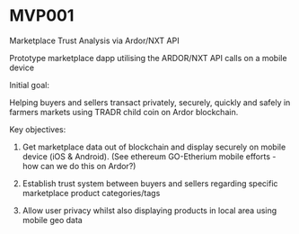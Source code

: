 # MVP001
Marketplace Trust Analysis via Ardor/NXT API

Prototype marketplace dapp utilising the ARDOR/NXT API calls on a mobile device

Initial goal:

Helping buyers and sellers transact privately, securely, quickly and safely in farmers markets using TRADR child coin on Ardor blockchain.

Key objectives:

1. Get marketplace data out of blockchain and display securely on mobile device (iOS & Android). 
(See ethereum GO-Etherium mobile efforts - how can we do this on Ardor?)

2. Establish trust system between buyers and sellers regarding specific marketplace product categories/tags

3. Allow user privacy whilst also displaying products in local area using mobile geo data

